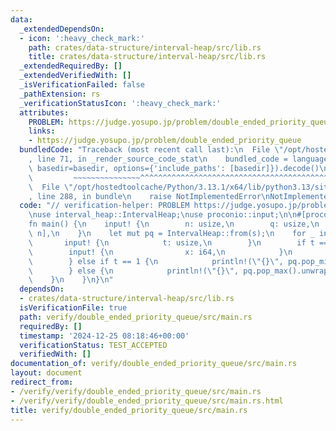 ```yaml
---
data:
  _extendedDependsOn:
  - icon: ':heavy_check_mark:'
    path: crates/data-structure/interval-heap/src/lib.rs
    title: crates/data-structure/interval-heap/src/lib.rs
  _extendedRequiredBy: []
  _extendedVerifiedWith: []
  _isVerificationFailed: false
  _pathExtension: rs
  _verificationStatusIcon: ':heavy_check_mark:'
  attributes:
    PROBLEM: https://judge.yosupo.jp/problem/double_ended_priority_queue
    links:
    - https://judge.yosupo.jp/problem/double_ended_priority_queue
  bundledCode: "Traceback (most recent call last):\n  File \"/opt/hostedtoolcache/Python/3.13.1/x64/lib/python3.13/site-packages/onlinejudge_verify/documentation/build.py\"\
    , line 71, in _render_source_code_stat\n    bundled_code = language.bundle(stat.path,\
    \ basedir=basedir, options={'include_paths': [basedir]}).decode()\n          \
    \         ~~~~~~~~~~~~~~~^^^^^^^^^^^^^^^^^^^^^^^^^^^^^^^^^^^^^^^^^^^^^^^^^^^^^^^^^^^^^^^^^^\n\
    \  File \"/opt/hostedtoolcache/Python/3.13.1/x64/lib/python3.13/site-packages/onlinejudge_verify/languages/rust.py\"\
    , line 288, in bundle\n    raise NotImplementedError\nNotImplementedError\n"
  code: "// verification-helper: PROBLEM https://judge.yosupo.jp/problem/double_ended_priority_queue\n\
    \nuse interval_heap::IntervalHeap;\nuse proconio::input;\n\n#[proconio::fastout]\n\
    fn main() {\n    input! {\n        n: usize,\n        q: usize,\n        s: [i64;\
    \ n],\n    }\n    let mut pq = IntervalHeap::from(s);\n    for _ in 0..q {\n \
    \       input! {\n            t: usize,\n        }\n        if t == 0 {\n    \
    \        input! {\n                x: i64,\n            }\n            pq.push(x);\n\
    \        } else if t == 1 {\n            println!(\"{}\", pq.pop_min().unwrap());\n\
    \        } else {\n            println!(\"{}\", pq.pop_max().unwrap());\n    \
    \    }\n    }\n}\n"
  dependsOn:
  - crates/data-structure/interval-heap/src/lib.rs
  isVerificationFile: true
  path: verify/double_ended_priority_queue/src/main.rs
  requiredBy: []
  timestamp: '2024-12-25 08:18:46+00:00'
  verificationStatus: TEST_ACCEPTED
  verifiedWith: []
documentation_of: verify/double_ended_priority_queue/src/main.rs
layout: document
redirect_from:
- /verify/verify/double_ended_priority_queue/src/main.rs
- /verify/verify/double_ended_priority_queue/src/main.rs.html
title: verify/double_ended_priority_queue/src/main.rs
---
```

